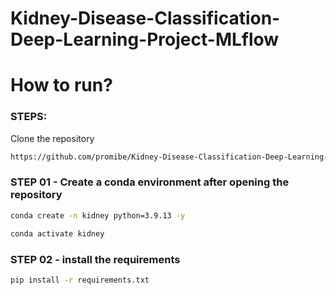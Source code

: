 # Kidney-Disease-Classification-Deep-Learning-Project-MLflow

# How to run?

### STEPS:

Clone the repository

```bash
https://github.com/promibe/Kidney-Disease-Classification-Deep-Learning-Project-MLflow
```
### STEP 01 - Create a conda environment after opening the repository

```bash
conda create -n kidney python=3.9.13 -y
```

```bash
conda activate kidney
```

### STEP 02 - install the requirements

```bash
pip install -r requirements.txt
